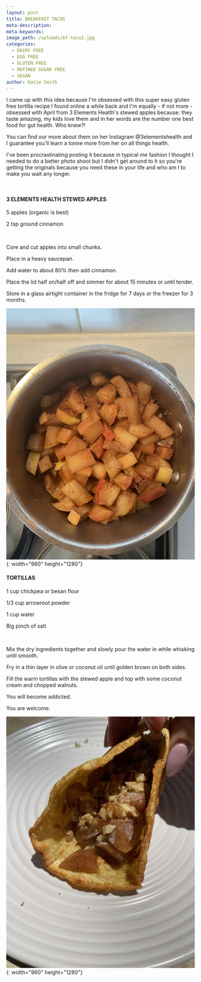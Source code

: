 ```yaml
---
layout: post
title: BREAKFAST TACOS
meta-description:
meta-keywords:
image_path: /uploads/bf-taco2.jpg
categories:
  - DAIRY FREE
  - EGG FREE
  - GLUTEN FREE
  - REFINED SUGAR FREE
  - VEGAN
author: Katie Smith
---
```


I came up with this idea because I'm obsessed with this super easy gluten free tortilla recipe I found online a while back and I'm equally - if not more - obsessed with April from 3 Elements Health's stewed apples because: they taste amazing, my kids love them and in her words are the number one best food for gut health. Who knew?\!

You can find our more about them on her Instagram @3elementshealth and I guarantee you'll learn a tonne more from her on all things health.

I've been procrastinating posting it because in typical me fashion I thought I needed to do a better photo shoot but I didn't get around to it so you're getting the originals because you need these in your life and who am I to make you wait any longer.

&nbsp;

#### **3 ELEMENTS HEALTH STEWED APPLES**

5 apples (organic is best)

2 tsp ground cinnamon

&nbsp;

Core and cut apples into small chunks.

Place in a heavy saucepan.

Add water to about 80% then add cinnamon.

Place the lid half on/half off and simmer for about 15 minutes or until tender.

Store in a glass airtight container in the fridge for 7 days or the freezer for 3 months.

![](/uploads/apple.jpg){: width="960" height="1280"}

#### **TORTILLAS**

1 cup chickpea or besan flour

1/3 cup arrowroot powder

1 cup water

Big pinch of salt

&nbsp;

Mix the dry ingredients together and slowly pour the water in while whisking until smooth.

Fry in a thin layer in olive or coconut oil until golden brown on both sides.

Fill the warm tortillas with the stewed apple and top with some coconut cream and chopped walnuts.

You will become addicted.

You are welcome.

![](/uploads/bf-tacos.jpg){: width="960" height="1280"}

&nbsp;

&nbsp;
